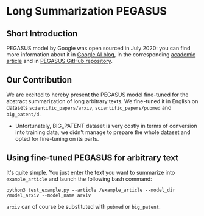 # Long Summarization PEGASUS

## Short Introduction

PEGASUS model by Google was open sourced in July 2020: you can find more information about it in [Google AI blog](https://ai.googleblog.com/2020/06/pegasus-state-of-art-model-for.html), in the corresponding [academic article](https://arxiv.org/pdf/1912.08777.pdf) and in [PEGASUS GitHub repository](https://github.com/google-research/pegasus).

## Our Contribution

We are excited to hereby present the PEGASUS model fine-tuned for the abstract summarization of long arbitrary texts. We fine-tuned it in English on datasets `scientific_papers/arxiv`, `scientific_papers/pubmed` and `big_patent/d`.

* Unfortunately, BIG_PATENT dataset is very costly in terms of conversion into training data, we didn't manage to prepare the whole dataset and opted for fine-tuning on its parts.

## Using fine-tuned PEGASUS for arbitrary text

It's quite simple. You just enter the text you want to summarize into `example_article` and launch the following bash command:

`python3 test_example.py --article /example_article --model_dir /model_arxiv --model_name arxiv` 

`arxiv` can of course be substituted with `pubmed` or `big_patent`. 
